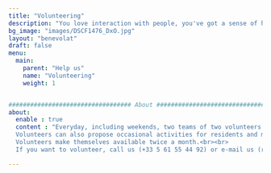 ```yaml
---
title: "Volunteering"
description: "You love interaction with people, you've got a sense of hospitality? Join us!"
bg_image: "images/DSCF1476_DxO.jpg"
layout: "benevolat"
draft: false
menu:
  main:
    parent: "Help us"
    name: "Volunteering"
    weight: 1


################################## About #####################################
about:
  enable : true
  content : "Everyday, including weekends, two teams of two volunteers relay one another to help our salaried employees. The first team, from 2pm to 6pm, welcomes residents and takes part to the good running of the hotel (answering phone calls,...). The second team, from 6pm to 9pm, organizes and serves the dinner (if the sanitary conditions allow us to keep the restaurant opened).<br><br>
  Volunteers can also propose occasional activities for residents and memebers of the association: music, cooking foie gras, floral decoration, pastry, photo exhibition, traditional 'Galette des Rois', sophrology,...<br><br>
  Volunteers make themselves available twice a month.<br><br>
  If you want to volunteer, call us (+33 5 61 55 44 92) or e-mail us (rpbenevoles.levallon@orange.fr)."

---
```

